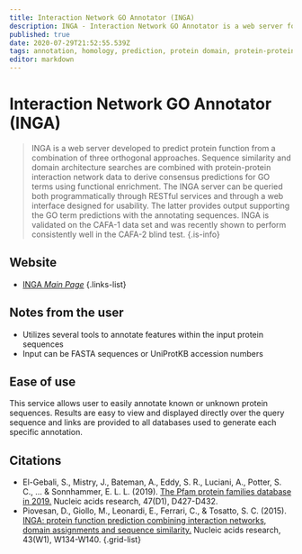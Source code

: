 ```yaml
---
title: Interaction Network GO Annotator (INGA)
description: INGA - Interaction Network GO Annotator is a web server for the prediction of protein function.
published: true
date: 2020-07-29T21:52:55.539Z
tags: annotation, homology, prediction, protein domain, protein-protein
editor: markdown
---
```


# Interaction Network GO Annotator (INGA)

>  INGA is a web server developed to predict protein function from a combination of three orthogonal approaches. Sequence similarity and domain architecture searches are combined with protein-protein interaction network data to derive consensus predictions for GO terms using functional enrichment. 
> The INGA server can be queried both programmatically through RESTful services and through a web interface designed for usability. The latter provides output supporting the GO term predictions with the annotating sequences. INGA is validated on the CAFA-1 data set and was recently shown to perform consistently well in the CAFA-2 blind test.
{.is-info}

 

## Website 

- [INGA *Main Page*](https://inga.bio.unipd.it/)
 {.links-list}

## Notes from the user

- Utilizes several tools to annotate features within the input protein sequences
- Input can be FASTA sequences or UniProtKB accession numbers

## Ease of use

This service allows user to easily annotate known or unknown protein sequences. Results are easy to view and displayed directly over the query sequence and links are provided to all databases used to generate each specific annotation.
 

## Citations

- El-Gebali, S., Mistry, J., Bateman, A., Eddy, S. R., Luciani, A., Potter, S. C., ... & Sonnhammer, E. L. L. (2019). [The Pfam protein families database in 2019.](https://academic.oup.com/nar/article/47/D1/D427/5144153) Nucleic acids research, 47(D1), D427-D432.
- Piovesan, D., Giollo, M., Leonardi, E., Ferrari, C., & Tosatto, S. C. (2015). [INGA: protein function prediction combining interaction networks, domain assignments and sequence similarity.](https://academic.oup.com/nar/article/43/W1/W134/2467958) Nucleic acids research, 43(W1), W134-W140.
{.grid-list}


